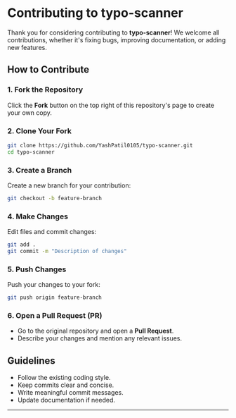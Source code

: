 # Contributing to typo-scanner

Thank you for considering contributing to **typo-scanner**! We welcome all contributions, whether it's fixing bugs, improving documentation, or adding new features. 

## How to Contribute

### 1. Fork the Repository
Click the **Fork** button on the top right of this repository's page to create your own copy.

### 2. Clone Your Fork
```sh
git clone https://github.com/YashPatil0105/typo-scanner.git
cd typo-scanner
```

### 3. Create a Branch
Create a new branch for your contribution:
```sh
git checkout -b feature-branch
```

### 4. Make Changes
Edit files and commit changes:
```sh
git add .
git commit -m "Description of changes"
```

### 5. Push Changes
Push your changes to your fork:
```sh
git push origin feature-branch
```

### 6. Open a Pull Request (PR)
- Go to the original repository and open a **Pull Request**.
- Describe your changes and mention any relevant issues.

## Guidelines
- Follow the existing coding style.
- Keep commits clear and concise.
- Write meaningful commit messages.
- Update documentation if needed.

---

